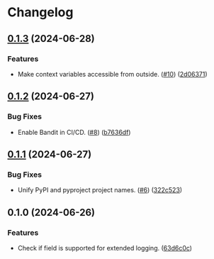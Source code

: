 # Changelog

## [0.1.3](https://github.com/release-engineering/ASGI-Middlewares/compare/v0.1.2...v0.1.3) (2024-06-28)


### Features

* Make context variables accessible from outside. ([#10](https://github.com/release-engineering/ASGI-Middlewares/issues/10)) ([2d06371](https://github.com/release-engineering/ASGI-Middlewares/commit/2d06371fdf489f28460750da9198a2ab8e37e0b1))

## [0.1.2](https://github.com/release-engineering/ASGI-Middlewares/compare/v0.1.1...v0.1.2) (2024-06-27)


### Bug Fixes

* Enable Bandit in CI/CD. ([#8](https://github.com/release-engineering/ASGI-Middlewares/issues/8)) ([b7636df](https://github.com/release-engineering/ASGI-Middlewares/commit/b7636df542ef92b04382de192f5b7189c01f6a56))

## [0.1.1](https://github.com/release-engineering/ASGI-Middlewares/compare/v0.1.0...v0.1.1) (2024-06-27)


### Bug Fixes

* Unify PyPI and pyproject project names. ([#6](https://github.com/release-engineering/ASGI-Middlewares/issues/6)) ([322c523](https://github.com/release-engineering/ASGI-Middlewares/commit/322c523100b02ef4976086d2825ca3e5abe0e18e))

## 0.1.0 (2024-06-26)


### Features

* Check if field is supported for extended logging. ([63d6c0c](https://github.com/release-engineering/ASGI-Middlewares/commit/63d6c0c34ef7a20c1f1bbf1a7384899892c5c58f))
